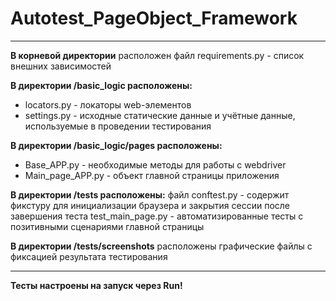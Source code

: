 # Autotest_PageObject_Framework
____
**В корневой директории** расположен файл requirements.py - список внешних зависимостей

**В директории /basic_logic расположены:**
* locators.py - локаторы web-элементов
* settings.py - исходные статические данные и учётные данные, используемые в проведении тестирования

**В директории /basic_logic/pages расположены:**
* Base_APP.py - необходимые методы для работы с webdriver
* Main_page_APP.py - объект главной страницы приложения

**В директории /tests расположены:**
файл conftest.py - содержит фикстуру для инициализации браузера и закрытия сессии после завершения теста
test_main_page.py - автоматизированные тесты с позитивными сценариями главной страницы

**В директории /tests/screenshots** расположены графические файлы с фиксацией результата тестирования
____

**Тесты настроены на запуск через Run!**
